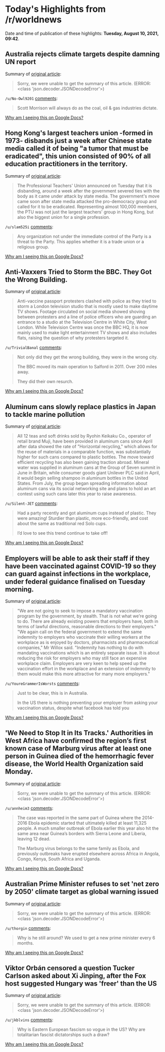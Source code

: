 # Today's Highlights from /r/worldnews

Date and time of publication of these highlights: **Tuesday, August 10, 2021, 09:42**.

## Australia rejects climate targets despite damning UN report

Summary of [original article](https://www.france24.com/en/live-news/20210810-australia-rejects-climate-targets-despite-damning-un-report):

> Sorry, we were unable to get the summary of this article. (ERROR: <class 'json.decoder.JSONDecodeError'>)

`/u/No-Owl9201` [comments](https://www.reddit.com/r/worldnews/comments/p1kuqn/australia_rejects_climate_targets_despite_damning/):

> Scott Morrison will always do as the coal, oil & gas industries dictate.

[Why am I seeing this on Google Docs?](https://docs.google.com/document/d/1Dc6We63vOXIZsc0op-Bt4abqkYjXzOigalQqFxmvvbM/edit?usp=sharing)

## Hong Kong's largest teachers union -formed in 1973- disbands just a week after Chinese state media called it of being "a tumor that must be eradicated", this union consisted of 90% of all education practitioners in the territory.

Summary of [original article](https://news.rthk.hk/rthk/en/component/k2/1605225-20210810.htm):

> The Professional Teachers' Union announced on Tuesday that it is disbanding, around a week after the government severed ties with the body as it came under attack by state media. The government's move came soon after state media attacked the pro-democracy group and called for it to be eradicated. Representing almost 100,000 members, the PTU was not just the largest teachers' group in Hong Kong, but also the biggest union for a single profession.

`/u/slam525i` [comments](https://www.reddit.com/r/worldnews/comments/p1mcez/hong_kongs_largest_teachers_union_formed_in_1973/):

> Any organization not under the immediate control of the Party is a threat to the Party. This applies whether it is a trade union or a religious group.

[Why am I seeing this on Google Docs?](https://docs.google.com/document/d/1Dc6We63vOXIZsc0op-Bt4abqkYjXzOigalQqFxmvvbM/edit?usp=sharing)

## Anti-Vaxxers Tried to Storm the BBC. They Got the Wrong Building.

Summary of [original article](https://www.vice.com/en/article/akgqjz/anti-vaxxers-attempt-to-storm-bbc-but-target-building-bbc-moved-out-of-in-2013):

> Anti-vaccine passport protesters clashed with police as they tried to storm a London television studio that is mostly used to make daytime TV shows. Footage circulated on social media showed shoving between protesters and a line of police officers who are guarding an entrance to a studio at the Television Centre in White City, West London. While Television Centre was once the BBC HQ, it is now mainly used to make light entertainment TV shows and also includes flats, raising the question of why protesters targeted it.

`/u/TrivialBanal` [comments](https://www.reddit.com/r/worldnews/comments/p1d3sy/antivaxxers_tried_to_storm_the_bbc_they_got_the/):

> Not only did they get the wrong building, they were in the wrong city.
> 
> The BBC moved its main operation to Salford in 2011. Over 200 miles away.
> 
> They did their own resurch.

[Why am I seeing this on Google Docs?](https://docs.google.com/document/d/1Dc6We63vOXIZsc0op-Bt4abqkYjXzOigalQqFxmvvbM/edit?usp=sharing)

## Aluminum cans slowly replace plastics in Japan to tackle marine pollution

Summary of [original article](https://www.japantimes.co.jp/news/2021/08/09/national/aluminum-cans-recycling/):

> All 12 teas and soft drinks sold by Ryohin Keikaku Co., operator of retail brand Muji, have been provided in aluminum cans since April after data showed the rate of "Horizontal recycling," which allows for the reuse of materials in a comparable function, was substantially higher for such cans compared to plastic bottles. The move toward efficient recycling has also been gaining traction abroad. Mineral water was supplied in aluminum cans at the Group of Seven summit in June in Britain, while consumer goods giant Unilever PLC said in April, it would begin selling shampoo in aluminum bottles in the United States. From July, the group began spreading information about aluminum cans via its social networking site and plans to hold an art contest using such cans later this year to raise awareness.

`/u/Silent-JET` [comments](https://www.reddit.com/r/worldnews/comments/p19e6a/aluminum_cans_slowly_replace_plastics_in_japan_to/):

> Had a party recently and got aluminum cups instead of plastic. They were amazing! Sturdier than plastic, more eco-friendly, and cost about the same as traditional red Solo cups.
> 
> I’d love to see this trend continue to take off!

[Why am I seeing this on Google Docs?](https://docs.google.com/document/d/1Dc6We63vOXIZsc0op-Bt4abqkYjXzOigalQqFxmvvbM/edit?usp=sharing)

## Employers will be able to ask their staff if they have been vaccinated against COVID-19 so they can guard against infections in the workplace, under federal guidance finalised on Tuesday morning.

Summary of [original article](https://www.theage.com.au/politics/federal/employers-given-clearance-to-ask-workers-to-reveal-vaccinations-20210810-p58hgv.html):

> "We are not going to seek to impose a mandatory vaccination program by the government, by stealth. That is not what we're going to do. There are already existing powers that employers have, both in terms of lawful directions, reasonable directions to their employers." "We again call on the federal government to extend the same indemnity to employers who vaccinate their willing workers at the workplace as is enjoyed by doctors, pharmacists and pharmaceutical companies," Mr Willox said. "Indemnity has nothing to do with mandating vaccinations which is an entirely separate issue. It is about reducing the risk for employers who may still face an expensive workplace claim. Employers are very keen to help speed up the vaccination effort in the workplace and an extension of indemnity to them would make this more attractive for many more employers."

`/u/YoureGrammerIsWorsts` [comments](https://www.reddit.com/r/worldnews/comments/p1ggcv/employers_will_be_able_to_ask_their_staff_if_they/):

> Just to be clear, this is in Australia.
> 
> In the US there is nothing preventing your employer from asking your vaccination status, despite what facebook has told you

[Why am I seeing this on Google Docs?](https://docs.google.com/document/d/1Dc6We63vOXIZsc0op-Bt4abqkYjXzOigalQqFxmvvbM/edit?usp=sharing)

## 'We Need to Stop It in Its Tracks.' Authorities in West Africa have confirmed the region’s first known case of Marburg virus after at least one person in Guinea died of the hemorrhagic fever disease, the World Health Organization said Monday.

Summary of [original article](https://time.com/6088861/marburg-virus/):

> Sorry, we were unable to get the summary of this article. (ERROR: <class 'json.decoder.JSONDecodeError'>)

`/u/annheim3` [comments](https://www.reddit.com/r/worldnews/comments/p1mjfv/we_need_to_stop_it_in_its_tracks_authorities_in/):

> The case was reported in the same part of Guinea where the 2014-2016 Ebola epidemic started that ultimately killed at least 11,325 people. A much smaller outbreak of Ebola earlier this year also hit the same area near Guinea’s borders with Sierra Leone and Liberia, leaving 12 dead.  
>   
> The Marburg virus belongs to the same family as Ebola, and previously outbreaks have erupted elsewhere across Africa in Angola, Congo, Kenya, South Africa and Uganda.

[Why am I seeing this on Google Docs?](https://docs.google.com/document/d/1Dc6We63vOXIZsc0op-Bt4abqkYjXzOigalQqFxmvvbM/edit?usp=sharing)

## Australian Prime Minister refuses to set 'net zero by 2050' climate target as global warning issued

Summary of [original article](https://www.abc.net.au/news/2021-08-10/ipcc-scott-morrison-climate-change-net-zero-2050/100364476):

> Sorry, we were unable to get the summary of this article. (ERROR: <class 'json.decoder.JSONDecodeError'>)

`/u/thorgin` [comments](https://www.reddit.com/r/worldnews/comments/p1hcmt/australian_prime_minister_refuses_to_set_net_zero/):

> Why is he still around? We used to get a new prime minister every 6 months.

[Why am I seeing this on Google Docs?](https://docs.google.com/document/d/1Dc6We63vOXIZsc0op-Bt4abqkYjXzOigalQqFxmvvbM/edit?usp=sharing)

## Viktor Orbán censored a question Tucker Carlson asked about Xi Jinping, after the Fox host suggested Hungary was 'freer' than the US

Summary of [original article](https://www.businessinsider.com/viktor-orban-censored-question-tucker-carlson-asked-about-xi-jinping-2021-8):

> Sorry, we were unable to get the summary of this article. (ERROR: <class 'json.decoder.JSONDecodeError'>)

`/u/jkblvins` [comments](https://www.reddit.com/r/worldnews/comments/p14o2b/viktor_orbán_censored_a_question_tucker_carlson/):

> Why is Eastern European fascism so vogue in the US? Why are totalitarian fascist dictatorships such a draw?

[Why am I seeing this on Google Docs?](https://docs.google.com/document/d/1Dc6We63vOXIZsc0op-Bt4abqkYjXzOigalQqFxmvvbM/edit?usp=sharing)


